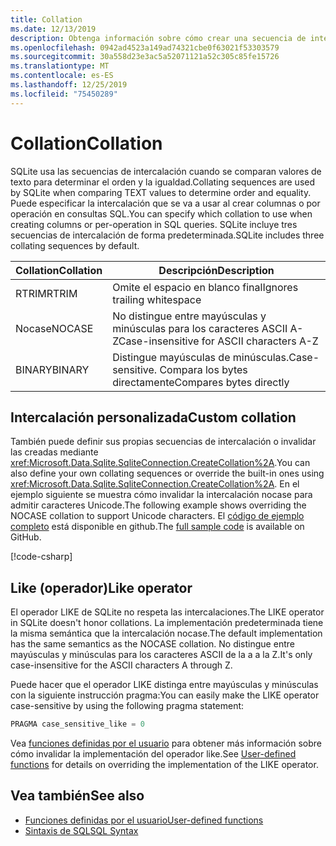 ```yaml
---
title: Collation
ms.date: 12/13/2019
description: Obtenga información sobre cómo crear una secuencia de intercalación personalizada.
ms.openlocfilehash: 0942ad4523a149ad74321cbe0f63021f53303579
ms.sourcegitcommit: 30a558d23e3ac5a52071121a52c305c85fe15726
ms.translationtype: MT
ms.contentlocale: es-ES
ms.lasthandoff: 12/25/2019
ms.locfileid: "75450289"
---
```

# <a name="collation"></a><span data-ttu-id="01fe3-103">Collation</span><span class="sxs-lookup"><span data-stu-id="01fe3-103">Collation</span></span>

<span data-ttu-id="01fe3-104">SQLite usa las secuencias de intercalación cuando se comparan valores de texto para determinar el orden y la igualdad.</span><span class="sxs-lookup"><span data-stu-id="01fe3-104">Collating sequences are used by SQLite when comparing TEXT values to determine order and equality.</span></span> <span data-ttu-id="01fe3-105">Puede especificar la intercalación que se va a usar al crear columnas o por operación en consultas SQL.</span><span class="sxs-lookup"><span data-stu-id="01fe3-105">You can specify which collation to use when creating columns or per-operation in SQL queries.</span></span> <span data-ttu-id="01fe3-106">SQLite incluye tres secuencias de intercalación de forma predeterminada.</span><span class="sxs-lookup"><span data-stu-id="01fe3-106">SQLite includes three collating sequences by default.</span></span>

| <span data-ttu-id="01fe3-107">Collation</span><span class="sxs-lookup"><span data-stu-id="01fe3-107">Collation</span></span> | <span data-ttu-id="01fe3-108">Descripción</span><span class="sxs-lookup"><span data-stu-id="01fe3-108">Description</span></span>                               |
| --------- | ----------------------------------------- |
| <span data-ttu-id="01fe3-109">RTRIM</span><span class="sxs-lookup"><span data-stu-id="01fe3-109">RTRIM</span></span>     | <span data-ttu-id="01fe3-110">Omite el espacio en blanco final</span><span class="sxs-lookup"><span data-stu-id="01fe3-110">Ignores trailing whitespace</span></span>               |
| <span data-ttu-id="01fe3-111">Nocase</span><span class="sxs-lookup"><span data-stu-id="01fe3-111">NOCASE</span></span>    | <span data-ttu-id="01fe3-112">No distingue entre mayúsculas y minúsculas para los caracteres ASCII A-Z</span><span class="sxs-lookup"><span data-stu-id="01fe3-112">Case-insensitive for ASCII characters A-Z</span></span> |
| <span data-ttu-id="01fe3-113">BINARY</span><span class="sxs-lookup"><span data-stu-id="01fe3-113">BINARY</span></span>    | <span data-ttu-id="01fe3-114">Distingue mayúsculas de minúsculas.</span><span class="sxs-lookup"><span data-stu-id="01fe3-114">Case-sensitive.</span></span> <span data-ttu-id="01fe3-115">Compara los bytes directamente</span><span class="sxs-lookup"><span data-stu-id="01fe3-115">Compares bytes directly</span></span>   |

## <a name="custom-collation"></a><span data-ttu-id="01fe3-116">Intercalación personalizada</span><span class="sxs-lookup"><span data-stu-id="01fe3-116">Custom collation</span></span>

<span data-ttu-id="01fe3-117">También puede definir sus propias secuencias de intercalación o invalidar las creadas mediante <xref:Microsoft.Data.Sqlite.SqliteConnection.CreateCollation%2A>.</span><span class="sxs-lookup"><span data-stu-id="01fe3-117">You can also define your own collating sequences or override the built-in ones using <xref:Microsoft.Data.Sqlite.SqliteConnection.CreateCollation%2A>.</span></span> <span data-ttu-id="01fe3-118">En el ejemplo siguiente se muestra cómo invalidar la intercalación nocase para admitir caracteres Unicode.</span><span class="sxs-lookup"><span data-stu-id="01fe3-118">The following example shows overriding the NOCASE collation to support Unicode characters.</span></span> <span data-ttu-id="01fe3-119">El [código de ejemplo completo](https://github.com/dotnet/samples/blob/master/samples/snippets/standard/data/sqlite/CollationSample/Program.cs) está disponible en github.</span><span class="sxs-lookup"><span data-stu-id="01fe3-119">The [full sample code](https://github.com/dotnet/samples/blob/master/samples/snippets/standard/data/sqlite/CollationSample/Program.cs) is available on GitHub.</span></span>

[!code-csharp[](../../../../samples/snippets/standard/data/sqlite/CollationSample/Program.cs?name=snippet_Collation)]

## <a name="like-operator"></a><span data-ttu-id="01fe3-120">Like (operador)</span><span class="sxs-lookup"><span data-stu-id="01fe3-120">Like operator</span></span>

<span data-ttu-id="01fe3-121">El operador LIKE de SQLite no respeta las intercalaciones.</span><span class="sxs-lookup"><span data-stu-id="01fe3-121">The LIKE operator in SQLite doesn't honor collations.</span></span> <span data-ttu-id="01fe3-122">La implementación predeterminada tiene la misma semántica que la intercalación nocase.</span><span class="sxs-lookup"><span data-stu-id="01fe3-122">The default implementation has the same semantics as the NOCASE collation.</span></span> <span data-ttu-id="01fe3-123">No distingue entre mayúsculas y minúsculas para los caracteres ASCII de la a a la Z.</span><span class="sxs-lookup"><span data-stu-id="01fe3-123">It's only case-insensitive for the ASCII characters A through Z.</span></span>

<span data-ttu-id="01fe3-124">Puede hacer que el operador LIKE distinga entre mayúsculas y minúsculas con la siguiente instrucción pragma:</span><span class="sxs-lookup"><span data-stu-id="01fe3-124">You can easily make the LIKE operator case-sensitive by using the following pragma statement:</span></span>

```sql
PRAGMA case_sensitive_like = 0
```

<span data-ttu-id="01fe3-125">Vea [funciones definidas por el usuario](user-defined-functions.md) para obtener más información sobre cómo invalidar la implementación del operador like.</span><span class="sxs-lookup"><span data-stu-id="01fe3-125">See [User-defined functions](user-defined-functions.md) for details on overriding the implementation of the LIKE operator.</span></span>

## <a name="see-also"></a><span data-ttu-id="01fe3-126">Vea también</span><span class="sxs-lookup"><span data-stu-id="01fe3-126">See also</span></span>

* [<span data-ttu-id="01fe3-127">Funciones definidas por el usuario</span><span class="sxs-lookup"><span data-stu-id="01fe3-127">User-defined functions</span></span>](user-defined-functions.md)
* [<span data-ttu-id="01fe3-128">Sintaxis de SQL</span><span class="sxs-lookup"><span data-stu-id="01fe3-128">SQL Syntax</span></span>](https://www.sqlite.org/lang.html)

